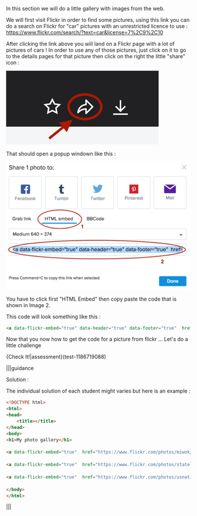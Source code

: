 In this section we will do a little gallery with images from the web.

We will first visit Flickr in order to find some pictures, using this link you can do a search on Flickr for "car" pictures with an unrestricted licence to use : https://www.flickr.com/search/?text=car&license=7%2C9%2C10

After clicking the link above you will land on a Flickr page with a lot of pictures of cars ! In order to use any of those pictures, just click on it to go to the details pages for that picture then click on the right the little "share" icon :

![](.guides/img/flickr_share1.png)

That should open a popup windown like this :

![](.guides/img/flickr_share2.png)

You have to click first "HTML Embed" then copy paste the code that is shown in Image 2.

This code will look something like this :

```html
<a data-flickr-embed="true" data-header="true" data-footer="true"  href="https://www.flickr.com/photos/mustangjoe/6882115276/in/photolist-bu9D6W-77tDce-hTzPJy-c8uhES-aQwySt-oBhE5M-cV8N69-7GA8BB-7vxEWo-7vxEM1-ahfgNt-bCMZNH-pJsTfh-aBJDAP-s4dxPR-dhZq55-ah2cjo-cVHdow-fgYQbA-tGPjJq-6r9V59-ffdMDU-cE7TuN-e4ro17-sE6FGD-mpB7aR-fQ8kCo-6r5JRr-sHfY9q-fJupQH-b7bGpV-sqTin6-fPQTAc-rEX6bR-tHhgM8-apo6Jq-rK3qkX-ecAC47-ouJi2q-shbssh-e9B45Z-bqCWTB-fJv5yX-uMRF4N-oTLq72-rTXRm5-fNDYd3-sDZeqU-fJtpRe-sUeoFm" title="1957 Chevrolet 150 Police Car"><img src="https://farm8.staticflickr.com/7251/6882115276_301d6459a6_z.jpg" width="640" height="374" alt="1957 Chevrolet 150 Police Car"></a><script async src="//embedr.flickr.com/assets/client-code.js" charset="utf-8"></script>
```
Now that you now how to get the code for a picture from flickr ... Let's do a little challenge

{Check It!|assessment}(test-1186719088)

|||guidance

Solution :

The individual solution of each student might varies but here is an example :

```html
<!DOCTYPE html>
<html>
<head>
    <title></title>
</head>
<body>
<h1>My photo gallery</h1>

<a data-flickr-embed="true"  href="https://www.flickr.com/photos/miwok/11085448856/in/photolist-hTzPJy-aQwySt-oBhE5M-cV8N69-7GA8BB-7vxEWo-7vxEM1-bCMZNH-aBJDAP-s4dxPR-dhZq55-ah2cjo-cVHdow-c8uhES-ahfgNt-pJsTfh-fgYQbA-cE7TuN-e4ro17-sE6FGD-mpB7aR-fQ8kCo-sHfY9q-wGctUd-fJupQH-b7bGpV-fPQTAc-apo6Jq-ecAC47-ouJi2q-shbssh-w6ebHZ-6r9V59-ffdMDU-6r5JRr-wWn7Lp-sqTin6-rEX6bR-rK3qkX-w5PztR-w5bpTj-v8WUqH-w5b8kQ-w5NMrv-e9B45Z-nQFnXc-bqCWTB-fJv5yX-oTLq72-v8NRdY" title="Citroën 2CV"><img src="https://farm3.staticflickr.com/2807/11085448856_e03b17df3a_z.jpg" width="640" height="361" alt="Citroën 2CV"></a><script async src="//embedr.flickr.com/assets/client-code.js" charset="utf-8"></script>

<a data-flickr-embed="true"  href="https://www.flickr.com/photos/statelibraryofnsw/6456366655/in/photolist-hTzPJy-aQwySt-oBhE5M-cV8N69-7GA8BB-7vxEWo-7vxEM1-bCMZNH-aBJDAP-s4dxPR-dhZq55-ah2cjo-cVHdow-c8uhES-ahfgNt-pJsTfh-fgYQbA-cE7TuN-e4ro17-sE6FGD-mpB7aR-fQ8kCo-sHfY9q-wGctUd-fJupQH-b7bGpV-fPQTAc-apo6Jq-ecAC47-ouJi2q-shbssh-w6ebHZ-6r9V59-ffdMDU-6r5JRr-wWn7Lp-sqTin6-rEX6bR-rK3qkX-w5PztR-w5bpTj-v8WUqH-w5b8kQ-w5NMrv-e9B45Z-nQFnXc-bqCWTB-fJv5yX-oTLq72-v8NRdY/" title="Woman with her new Maxwell car and dog, Shoalhaven, ca. 1920 / photographer Cyrus S. Moss"><img src="https://farm8.staticflickr.com/7028/6456366655_32597d1d7d_z.jpg" width="640" height="471" alt="Woman with her new Maxwell car and dog, Shoalhaven, ca. 1920 / photographer Cyrus S. Moss"></a><script async src="//embedr.flickr.com/assets/client-code.js" charset="utf-8"></script>

<a data-flickr-embed="true"  href="https://www.flickr.com/photos/usnationalarchives/4272498450/in/photolist-hTzPJy-aQwySt-oBhE5M-cV8N69-7GA8BB-7vxEWo-7vxEM1-bCMZNH-aBJDAP-s4dxPR-dhZq55-ah2cjo-cVHdow-c8uhES-ahfgNt-pJsTfh-fgYQbA-cE7TuN-e4ro17-sE6FGD-mpB7aR-fQ8kCo-sHfY9q-wGctUd-fJupQH-b7bGpV-fPQTAc-apo6Jq-ecAC47-ouJi2q-shbssh-w6ebHZ-6r9V59-ffdMDU-6r5JRr-wWn7Lp-sqTin6-rEX6bR-rK3qkX-w5PztR-w5bpTj-v8WUqH-w5b8kQ-w5NMrv-e9B45Z-nQFnXc-bqCWTB-fJv5yX-oTLq72-v8NRdY/" title="After Hours in a Gasoline Line a Driver Could Arrive at the Pumps and Find Out That the Car Ahead of Him Was the Last to Get Fuel. So Many Stations, Such as This One in Portland, Began Using a &quot;Sorry&quot; Sign on the Last Car to Get Gas 12/1973"><img src="https://farm5.staticflickr.com/4056/4272498450_c40495d830_z.jpg" width="640" height="435" alt="After Hours in a Gasoline Line a Driver Could Arrive at the Pumps and Find Out That the Car Ahead of Him Was the Last to Get Fuel. So Many Stations, Such as This One in Portland, Began Using a &quot;Sorry&quot; Sign on the Last Car to Get Gas 12/1973"></a><script async src="//embedr.flickr.com/assets/client-code.js" charset="utf-8"></script>

</body>
</html>
```

|||
